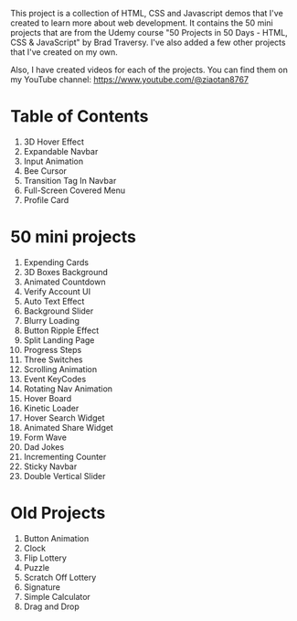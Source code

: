 This project is a collection of HTML, CSS and Javascript demos that I've created to learn more about web development. It contains the 50 mini projects that are from the Udemy course "50 Projects in 50 Days - HTML, CSS & JavaScript" by Brad Traversy. I've also added a few other projects that I've created on my own.

Also, I have created videos for each of the projects. You can find them on my YouTube channel: https://www.youtube.com/@ziaotan8767

# Table of Contents
1. 3D Hover Effect
2. Expandable Navbar
3. Input Animation
4. Bee Cursor
5. Transition Tag In Navbar
6. Full-Screen Covered Menu
7. Profile Card 

# 50 mini projects
1. Expending Cards
2. 3D Boxes Background
3. Animated Countdown
4. Verify Account UI
5. Auto Text Effect
6. Background Slider
7. Blurry Loading
8. Button Ripple Effect
9. Split Landing Page
10. Progress Steps
11. Three Switches
12. Scrolling Animation
13. Event KeyCodes
14. Rotating Nav Animation
15. Hover Board
16. Kinetic Loader
17. Hover Search Widget
18. Animated Share Widget
19. Form Wave
20. Dad Jokes
21. Incrementing Counter
22. Sticky Navbar
23. Double Vertical Slider

# Old Projects
1. Button Animation
2. Clock
3. Flip Lottery
4. Puzzle
5. Scratch Off Lottery
6. Signature
7. Simple Calculator
8. Drag and Drop
